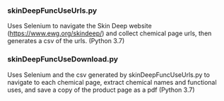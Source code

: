 ### skinDeepFuncUseUrls.py
Uses Selenium to navigate the Skin Deep website (https://www.ewg.org/skindeep/) and collect chemical page urls, then generates a csv of the urls. (Python 3.7)



### skinDeepFuncUseDownload.py
Uses Selenium and the csv generated by skinDeepFuncUseUrls.py to navigate to each chemical page, extract chemical names and functional uses, and save a copy of the product page as a pdf (Python 3.7)
